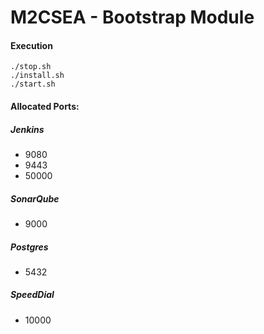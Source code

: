 # M2CSEA - Bootstrap Module

#### Execution
```
./stop.sh
./install.sh
./start.sh
```

#### Allocated Ports:
##### Jenkins 
* 9080
* 9443
* 50000

##### SonarQube
* 9000

##### Postgres
* 5432

##### SpeedDial
* 10000
